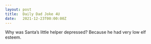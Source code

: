 ```yaml
---
layout: post
title:  Daily Dad Joke 4U
date:   2021-12-23T00:00:00Z
---
```

Why was Santa’s little helper depressed? Because he had very low elf esteem.
